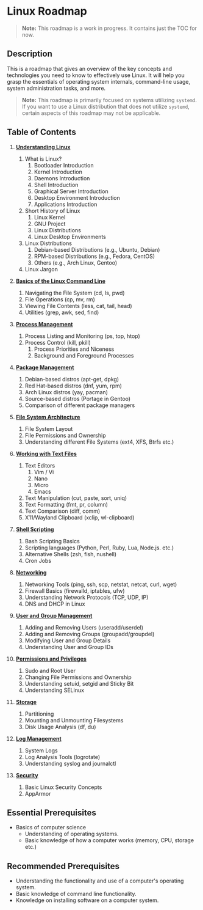 # Linux Roadmap

> **Note:** This roadmap is a work in progress. 
> It contains just the TOC for now.

## Description

This is a roadmap that gives an overview of the key concepts and technologies
you need to know to effectively use Linux. It will help you grasp the essentials
of operating system internals, command-line usage, system administration tasks,
and more.

> **Note:** This roadmap is primarily focused on systems utilizing `systemd`. If
> you want to use a Linux distribution that does not utilize `systemd`, certain 
> aspects of this roadmap may not be applicable.

## Table of Contents

1. **[Understanding Linux](/linux/chapters/understandLinux.md)**
    1. What is Linux?
        1. Bootloader Introduction
        2. Kernel Introduction
        3. Daemons Introduction
        4. Shell Introduction
        5. Graphical Server Introduction
        6. Desktop Environment Introduction
        7. Applications Introduction
    2. Short History of Linux
        1. Linux Kernel
        2. GNU Project
        3. Linux Distributions
        4. Linux Desktop Environments
    3. Linux Distributions
        1. Debian-based Distributions (e.g., Ubuntu, Debian)
        2. RPM-based Distributions (e.g., Fedora, CentOS)
        3. Others (e.g., Arch Linux, Gentoo)
    4. Linux Jargon

2. **[Basics of the Linux Command Line](/linux/chapters/commandLine.md)**
    1. Navigating the File System (cd, ls, pwd)
    2. File Operations (cp, mv, rm)
    3. Viewing File Contents (less, cat, tail, head)
    4. Utilities (grep, awk, sed, find)

3. **[Process Management](/linux/chapters/processManagement.md)**
    1. Process Listing and Monitoring (ps, top, htop)
    2. Process Control (kill, pkill)
        1. Process Priorities and Niceness
        2. Background and Foreground Processes

4. **[Package Management](/linux/chapters/packageManagement.md)**
    1. Debian-based distros (apt-get, dpkg)
    2. Red Hat-based distros (dnf, yum, rpm)
    3. Arch Linux distros (yay, pacman)
    4. Source-based distros (Portage in Gentoo)
    5. Comparison of different package managers

5. **[File System Architecture](/linux/chapters/fileSystem.md)**
    1. File System Layout
    2. File Permissions and Ownership
    3. Understanding different File Systems (ext4, XFS, Btrfs etc.)

6. **[Working with Text Files](/linux/chapters/textFiles.md)**
    1. Text Editors
        1. Vim / Vi
        2. Nano
        3. Micro
        4. Emacs
    2. Text Manipulation (cut, paste, sort, uniq)
    3. Text Formatting (fmt, pr, column)
    4. Text Comparison (diff, comm)
    5. X11/Wayland Clipboard (xclip, wl-clipboard)

7. **[Shell Scripting](/linux/chapters/shellScripting.md)**
    1. Bash Scripting Basics
    2. Scripting languages (Python, Perl, Ruby, Lua, Node.js. etc.) 
    3. Alternative Shells (zsh, fish, nushell)
    4. Cron Jobs

8. **[Networking](/linux/chapters/networking.md)**
    1. Networking Tools (ping, ssh, scp, netstat, netcat, curl, wget)
    2. Firewall Basics (firewalld, iptables, ufw)
    3. Understanding Network Protocols (TCP, UDP, IP)
    4. DNS and DHCP in Linux

9. **[User and Group Management](/linux/chapters/usersAndGroups.md)**
    1. Adding and Removing Users (useradd/userdel)
    2. Adding and Removing Groups (groupadd/groupdel)
    3. Modifying User and Group Details
    4. Understanding User and Group IDs

10. **[Permissions and Privileges](/linux/chapters/priviledges.md)**
    1. Sudo and Root User
    2. Changing File Permissions and Ownership
    3. Understanding setuid, setgid and Sticky Bit
    4. Understanding SELinux

11. **[Storage](/linux/chapters/storage.md)**
    1. Partitioning
    2. Mounting and Unmounting Filesystems
    3. Disk Usage Analysis (df, du)

12. **[Log Management](/linux/chapters/logging.md)**
    1. System Logs
    2. Log Analysis Tools (logrotate)
    3. Understanding syslog and journalctl

13. **[Security](/linux/chapters/security.md)**
    1. Basic Linux Security Concepts
    2. AppArmor

## Essential Prerequisites

* Basics of computer science
    * Understanding of operating systems.
    * Basic knowledge of how a computer works (memory, CPU, storage etc.)

## Recommended Prerequisites

* Understanding the functionality and use of a computer's operating system.
* Basic knowledge of command line functionality.
* Knowledge on installing software on a computer system.